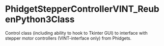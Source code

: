 # PhidgetStepperControllerVINT_ReubenPython3Class
Control class (including ability to hook to Tkinter GUI) to interface with stepper motor controllers (VINT-interface only) from Phidgets.
